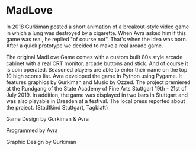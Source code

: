 # MadLove
In 2018 Gurkiman posted a short animation of a breakout-style video game in which a lung was destroyed by a cigarette. When Avra asked him if this game was real, he replied "of course not". That's when the idea was born. After a quick prototype we decided to make a real arcade game.

The original MadLove Game comes with a custom built 80s style arcade cabinet with a real CRT monitor, arcade buttons and stick. And of course it is coin operated. Seasoned players are able to enter their name on the top 10 high scores list.
Avra developed the game in Python using Pygame. It features graphics by Gurkiman and Music by Ozzed.
The project premiered at the Rundgang of the State Academy of Fine Arts Stuttgart 19th - 21st of July 2019. In addition, the game was displayed in two bars in Stuttgart and was also playable in Dresden at a festival. The local press reported about the project. (Stadtkind Stuttgart, Tagblatt)

Game Design by Gurkiman & Avra

Programmed by Avra

Graphic Design by Gurkiman

